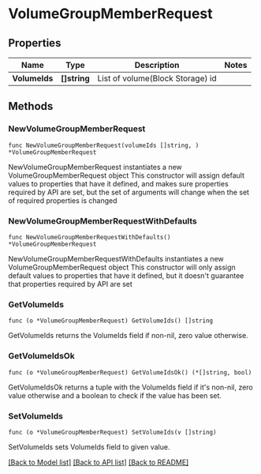 # VolumeGroupMemberRequest

## Properties

Name | Type | Description | Notes
------------ | ------------- | ------------- | -------------
**VolumeIds** | **[]string** | List of volume(Block Storage) id | 

## Methods

### NewVolumeGroupMemberRequest

`func NewVolumeGroupMemberRequest(volumeIds []string, ) *VolumeGroupMemberRequest`

NewVolumeGroupMemberRequest instantiates a new VolumeGroupMemberRequest object
This constructor will assign default values to properties that have it defined,
and makes sure properties required by API are set, but the set of arguments
will change when the set of required properties is changed

### NewVolumeGroupMemberRequestWithDefaults

`func NewVolumeGroupMemberRequestWithDefaults() *VolumeGroupMemberRequest`

NewVolumeGroupMemberRequestWithDefaults instantiates a new VolumeGroupMemberRequest object
This constructor will only assign default values to properties that have it defined,
but it doesn't guarantee that properties required by API are set

### GetVolumeIds

`func (o *VolumeGroupMemberRequest) GetVolumeIds() []string`

GetVolumeIds returns the VolumeIds field if non-nil, zero value otherwise.

### GetVolumeIdsOk

`func (o *VolumeGroupMemberRequest) GetVolumeIdsOk() (*[]string, bool)`

GetVolumeIdsOk returns a tuple with the VolumeIds field if it's non-nil, zero value otherwise
and a boolean to check if the value has been set.

### SetVolumeIds

`func (o *VolumeGroupMemberRequest) SetVolumeIds(v []string)`

SetVolumeIds sets VolumeIds field to given value.



[[Back to Model list]](../README.md#documentation-for-models) [[Back to API list]](../README.md#documentation-for-api-endpoints) [[Back to README]](../README.md)


